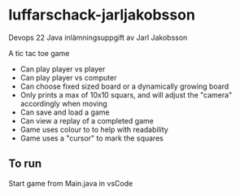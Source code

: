 # luffarschack-jarljakobsson
Devops 22 Java inlämningsuppgift av Jarl Jakobsson

A tic tac toe game

- Can play player vs player
- Can play player vs computer
- Can choose fixed sized board or a dynamically growing board
- Only prints a max of 10x10 squars, and will adjust the "camera" accordingly when moving
- Can save and load a game
- Can view a replay of a completed game
- Game uses colour to to help with readability
- Game uses a "cursor" to mark the squares

## To run
Start game from Main.java in vsCode